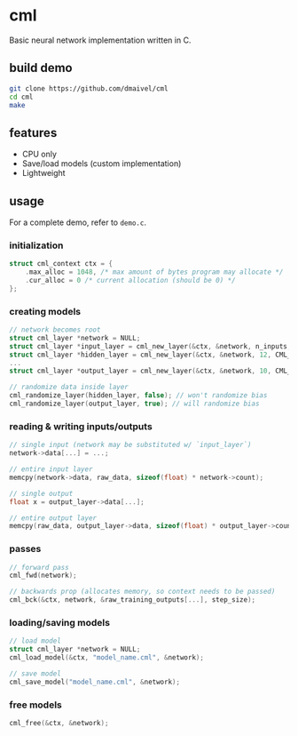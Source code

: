# cml
Basic neural network implementation written in C.
## build demo
```bash
git clone https://github.com/dmaivel/cml
cd cml
make
```
## features
- CPU only
- Save/load models (custom implementation)
- Lightweight
## usage
For a complete demo, refer to `demo.c`.
### initialization
```c
struct cml_context ctx = {
    .max_alloc = 1048, /* max amount of bytes program may allocate */ 
    .cur_alloc = 0 /* current allocation (should be 0) */ 
};
```
### creating models
```c
// network becomes root
struct cml_layer *network = NULL;
struct cml_layer *input_layer = cml_new_layer(&ctx, &network, n_inputs, CML_ACT_NONE);
struct cml_layer *hidden_layer = cml_new_layer(&ctx, &network, 12, CML_ACT_PRELU);
...
struct cml_layer *output_layer = cml_new_layer(&ctx, &network, 10, CML_ACT_SIGMOID);

// randomize data inside layer
cml_randomize_layer(hidden_layer, false); // won't randomize bias
cml_randomize_layer(output_layer, true); // will randomize bias
```
### reading & writing inputs/outputs
```c
// single input (network may be substituted w/ `input_layer`)
network->data[...] = ...;

// entire input layer
memcpy(network->data, raw_data, sizeof(float) * network->count);

// single output
float x = output_layer->data[...];

// entire output layer
memcpy(raw_data, output_layer->data, sizeof(float) * output_layer->count);
```
### passes
```c
// forward pass
cml_fwd(network);

// backwards prop (allocates memory, so context needs to be passed)
cml_bck(&ctx, network, &raw_training_outputs[...], step_size);
```
### loading/saving models
```c
// load model
struct cml_layer *network = NULL;
cml_load_model(&ctx, "model_name.cml", &network);

// save model
cml_save_model("model_name.cml", &network);
```
### free models
```c
cml_free(&ctx, &network);
```